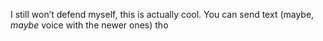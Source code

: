 I still won’t defend myself, this is actually cool. You can send text (maybe, *maybe* voice with the newer ones) tho